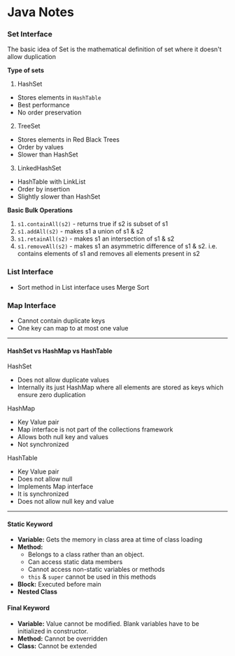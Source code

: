 # Java Notes

### Set Interface
The basic idea of Set is the mathematical definition of set where it doesn't allow duplication

**Type of sets**

1. HashSet
 * Stores elements in `HashTable`
 * Best performance
 * No order preservation
2.  TreeSet
 * Stores elements in Red Black Trees
 * Order by values
 * Slower than HashSet
3. LinkedHashSet
 * HashTable with LinkList
 * Order by insertion
 * Slightly slower than HashSet

**Basic Bulk Operations**

1. `s1.containAll(s2)` - returns true if s2 is subset of s1
2. `s1.addAll(s2)` - makes s1 a union of s1 & s2
3. `s1.retainAll(s2)` - makes s1 an intersection of s1 & s2
4. `s1.removeAll(s2)` - makes s1 an asymmetric difference of s1 & s2. i.e. contains elements of s1 and removes all elements present in s2

### List Interface

* Sort method in List interface uses Merge Sort

### Map Interface
* Cannot contain duplicate keys
* One key can map to at most one value

----

#### HashSet vs HashMap vs HashTable ####

HashSet
* Does not allow duplicate values
* Internally its just HashMap where all elements are stored as keys which ensure zero duplication

HashMap
* Key Value pair
* Map interface is not part of the collections framework
* Allows both null key and values
* Not synchronized

HashTable
* Key Value pair
* Does not allow null
* Implements Map interface
* It is synchronized
* Does not allow null key and value

----

#### Static Keyword
* **Variable:** Gets the memory in class area at time of class loading
* **Method:**
  * Belongs to a class rather than an object.
  * Can access static data members
  * Cannot access non-static variables or methods
  * `this` & `super` cannot be used in this methods
* **Block:** Executed before main
* **Nested Class**

#### Final Keyword
* **Variable:** Value cannot be modified. Blank variables have to be initialized in constructor.
* **Method:** Cannot be overridden
* **Class:** Cannot be extended
